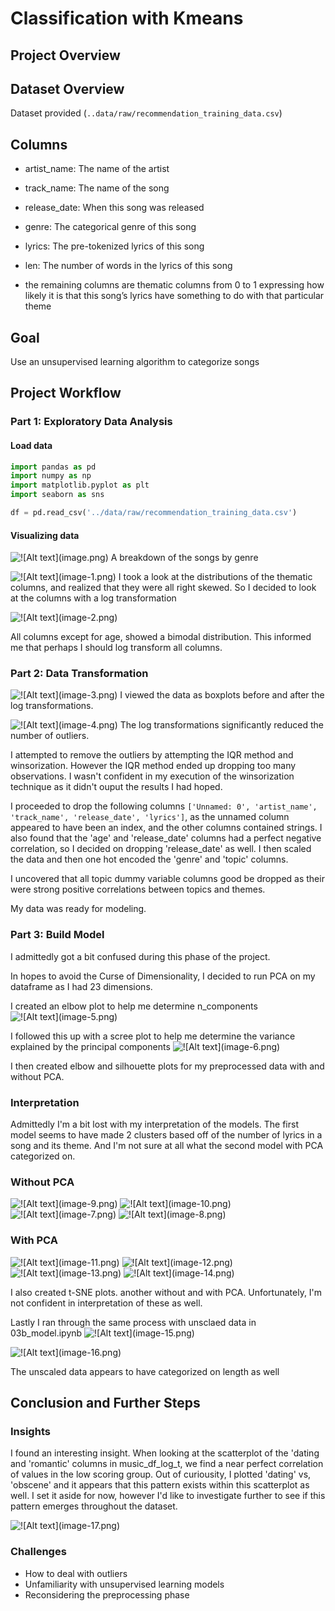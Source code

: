 # Classification with Kmeans

## Project Overview


## Dataset Overview

Dataset provided (`..data/raw/recommendation_training_data.csv`)

## Columns

- artist_name: The name of the artist
- track_name: The name of the song
- release_date: When this song was released
- genre: The categorical genre of this song

- lyrics: The pre-tokenized lyrics of this song
- len: The number of words in the lyrics of this song
- the remaining columns are thematic columns from 0 to 1 expressing how likely it is that this song’s lyrics have something to do with that particular theme

## Goal
Use an unsupervised learning algorithm to categorize songs

## Project Workflow

### Part 1: Exploratory Data Analysis
#### Load data

```python
import pandas as pd
import numpy as np
import matplotlib.pyplot as plt
import seaborn as sns

df = pd.read_csv('../data/raw/recommendation_training_data.csv')
```
#### Visualizing data


![!\[Alt text\](image.png)](images/image.png)
A breakdown of the songs by genre


![!\[Alt text\](image-1.png)](images/image-1.png)
I took a look at the distributions of the thematic columns, and realized that they were all right skewed. So I decided to look at the columns with a log transformation

![!\[Alt text\](image-2.png)](images/image-2.png)

All columns except for age, showed a bimodal distribution. This informed me that perhaps I should log transform all columns.



### Part 2: Data Transformation
![!\[Alt text\](image-3.png)](images/image-3.png)
I viewed the data as boxplots before and after the log transformations.

![!\[Alt text\](image-4.png)](images/image-4.png)
The log transformations significantly reduced the number of outliers.

I attempted to remove the outliers by attempting the IQR method and winsorization. However the IQR method ended up dropping too many observations. I wasn't confident in my execution of the winsorization technique as it didn't ouput the results I had hoped.


I proceeded to drop the following columns `['Unnamed: 0', 'artist_name', 'track_name', 'release_date', 'lyrics']`, as the unnamed column appeared to have been an index, and the other columns contained strings. I also found that the 'age' and 'release_date' columns had a perfect negative correlation, so I decided on dropping 'release_date' as well. I then scaled the data and then one hot encoded the 'genre' and 'topic' columns. 

I uncovered that all topic dummy variable columns good be dropped as their were strong positive correlations between topics and themes.

My data was ready for modeling.


### Part 3: Build Model

I admittedly got a bit confused during this phase of the project.

In hopes to avoid the Curse of Dimensionality, I decided to run PCA on my dataframe as I had 23 dimensions.

I created an elbow plot to help me determine n_components
![!\[Alt text\](image-5.png)](images/image-5.png)

I followed this up with a scree plot to help me determine the variance explained by the principal components
![!\[Alt text\](image-6.png)](images/image-6.png)

I then created elbow and silhouette plots for my preprocessed data with and without PCA.


### Interpretation

Admittedly I'm a bit lost with my interpretation of the models. The first model seems to have made 2 clusters based off of the number of lyrics in a song and its theme. And I'm not sure at all what the second model with PCA categorized on.

### Without PCA
![!\[Alt text\](image-9.png)](images/image-9.png)
![!\[Alt text\](image-10.png)](images/image-10.png)
![!\[Alt text\](image-7.png)](images/image-7.png)
![!\[Alt text\](image-8.png)](images/image-8.png)

### With PCA
![!\[Alt text\](image-11.png)](images/image-11.png)
![!\[Alt text\](image-12.png)](images/image-12.png)
![!\[Alt text\](image-13.png)](images/image-13.png)
![!\[Alt text\](image-14.png)](images/image-14.png)

I also created t-SNE plots. another without and with PCA. Unfortunately, I'm not confident in interpretation of these as well.

Lastly I ran through the same process with unsclaed data in 03b_model.ipynb
![!\[Alt text\](image-15.png)](images/image-15.png)

![!\[Alt text\](image-16.png)](images/image-16.png)

The unscaled data appears to have categorized on length as well

## Conclusion and Further Steps


### Insights

I found an interesting insight. When looking at the scatterplot of the 'dating and 'romantic' columns in music_df_log_t, we find a near perfect correlation of values in the low scoring group. Out of curiousity, I plotted 'dating' vs, 'obscene' and it appears that this pattern exists within this scatterplot as well. I set it aside for now, however I'd like to investigate further to see if this pattern emerges throughout the dataset.

![!\[Alt text\](image-17.png)](images/image-17.png)


### Challenges

- How to deal with outliers
- Unfamiliarity with unsupervised learning models
- Reconsidering the preprocessing phase
